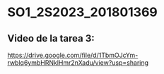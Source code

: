 # SO1_2S2023_201801369

## Video de la tarea 3:
https://drive.google.com/file/d/1TbmOJcYm-rwblq6ymbHRNklHmr2nXadu/view?usp=sharing

